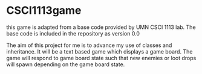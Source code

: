 # CSCI1113game
this game is adapted from a base code provided by UMN CSCI 1113 lab. The base code is included in the repository as version 0.0

The aim of this project for me is to advance my use of classes and inheritance. It will be a text based game which displays a game board. The game will respond to game board state such that new enemies or loot drops will spawn depending on the game board state. 
